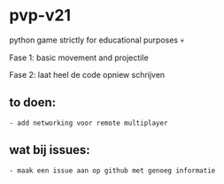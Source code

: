 # pvp-v21

python game strictly for educational purposes 💀

Fase 1:
basic movement and projectile

Fase 2:
laat heel de code opniew schrijven

## to doen:

    - add networking voor remote multiplayer

## wat bij issues:

    - maak een issue aan op github met genoeg informatie
